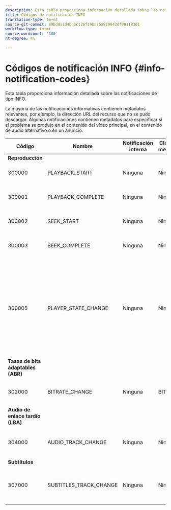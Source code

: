 ```yaml
---
description: Esta tabla proporciona información detallada sobre las notificaciones de tipo INFO.
title: Códigos de notificación INFO
translation-type: tm+mt
source-git-commit: 89bdda1d4bd5c126f19ba75a819942df901183d1
workflow-type: tm+mt
source-wordcount: '180'
ht-degree: 4%

---
```



# Códigos de notificación INFO {#info-notification-codes}

Esta tabla proporciona información detallada sobre las notificaciones de tipo INFO.

La mayoría de las notificaciones informativas contienen metadatos relevantes, por ejemplo, la dirección URL del recurso que no se pudo descargar. Algunas notificaciones contienen metadatos para especificar si el problema se produjo en el contenido del vídeo principal, en el contenido de audio alternativo o en un anuncio.

<table frame="all" colsep="1" rowsep="1" id="table_503463046E764A87B10EB5D8B294EB23"> 
 <thead> 
  <tr rowsep="1"> 
   <th colname="1" class="entry"><b>Código</b></th> 
   <th colname="2" class="entry"><b>Nombre</b></th> 
   <th colname="3" class="entry"><b>Notificación interna</b></th> 
   <th colname="4" class="entry"><b>Claves de metadatos</b></th> 
   <th colname="5" class="entry"><b>Comentarios</b></th> 
  </tr> 
 </thead>
 <tbody> 
  <tr rowsep="1"> 
   <td colname="1"><b>Reproducción</b> </td> 
   <td colname="2"> </td> 
   <td colname="3"> </td> 
   <td colname="4"> </td> 
   <td colname="5"> </td> 
  </tr> 
  <tr rowsep="1"> 
   <td colname="1"><span class="codeph"> 300000  </span> </td> 
   <td colname="2"><span class="codeph"> PLAYBACK_START  </span> </td> 
   <td colname="3"> Ninguna </td> 
   <td colname="4"> Ninguna </td> 
   <td colname="5"> Se ha iniciado la reproducción. </td> 
  </tr> 
  <tr rowsep="1"> 
   <td colname="1"><span class="codeph"> 300001  </span> </td> 
   <td colname="2"><span class="codeph"> PLAYBACK_COMPLETE  </span> </td> 
   <td colname="3"> Ninguna </td> 
   <td colname="4"> Ninguna </td> 
   <td colname="5"> Se ha completado la reproducción. </td> 
  </tr> 
  <tr rowsep="1"> 
   <td colname="1"><span class="codeph"> 300002  </span> </td> 
   <td colname="2"><span class="codeph"> SEEK_START  </span> </td> 
   <td colname="3"> Ninguna </td> 
   <td colname="4"> <p> Ninguna </p> </td> 
   <td colname="5"> Se inició una operación de búsqueda. </td> 
  </tr> 
  <tr rowsep="1"> 
   <td colname="1"><span class="codeph"> 300003  </span> </td> 
   <td colname="2"><span class="codeph"> SEEK_COMPLETE  </span> </td> 
   <td colname="3"> Ninguna </td> 
   <td colname="4"> <p>Ninguna </p> </td> 
   <td colname="5"> Se completó una operación de búsqueda. </td> 
  </tr> 
  <tr rowsep="1"> 
   <td colname="1"><span class="codeph"> 300005  </span> </td> 
   <td colname="2"><span class="codeph"> PLAYER_STATE_CHANGE  </span> </td> 
   <td colname="3"> <p>Ninguna </p> </td> 
   <td colname="4"> <p>Ninguna </p> </td> 
   <td colname="5"> El estado del reproductor ha cambiado. Cuando el estado es ERROR, la notificación interna es el objeto de notificación de error que activó el cambio al estado ERROR. </td> 
  </tr> 
  <tr rowsep="1"> 
   <td colname="1"><b>Tasas de bits adaptables (ABR)</b> </td> 
   <td colname="2"> </td> 
   <td colname="3"> </td> 
   <td colname="4"> </td> 
   <td colname="5"> </td> 
  </tr> 
  <tr rowsep="1"> 
   <td colname="1"><span class="codeph"> 302000  </span> </td> 
   <td colname="2"><span class="codeph"> BITRATE_CHANGE  </span> </td> 
   <td colname="3"> <p>Ninguna </p> </td> 
   <td colname="4"><span class="codeph"> BITRATE  </span> </td> 
   <td colname="5"> La velocidad de bits del vídeo ha cambiado. </td> 
  </tr> 
  <tr rowsep="1"> 
   <td colname="1"><b>Audio de enlace tardío (LBA)</b> </td> 
   <td colname="2"> </td> 
   <td colname="3"> </td> 
   <td colname="4"> </td> 
   <td colname="5"> </td> 
  </tr> 
  <tr rowsep="1"> 
   <td colname="1"><span class="codeph"> 304000  </span> </td> 
   <td colname="2"><span class="codeph"> AUDIO_TRACK_CHANGE  </span> </td> 
   <td colname="3"> <p>Ninguna </p> </td> 
   <td colname="4"> <p>Ninguna </p> </td> 
   <td colname="5"> <p>La pista de audio ha cambiado. </p> </td> 
  </tr> 
  <tr rowsep="1"> 
   <td colname="1"><b>Subtítulos</b> </td> 
   <td colname="2"> </td> 
   <td colname="3"> </td> 
   <td colname="4"> </td> 
   <td colname="5"> </td> 
  </tr> 
  <tr rowsep="1"> 
   <td colname="1"><span class="codeph"> 307000  </span> </td> 
   <td colname="2"><span class="codeph"> SUBTITLES_TRACK_CHANGE  </span> </td> 
   <td colname="3"> <p>Ninguna </p> </td> 
   <td colname="4"> <p>Ninguna </p> </td> 
   <td colname="5"> <p>El seguimiento de subtítulos ha cambiado. </p> </td> 
  </tr> 
 </tbody> 
</table>
